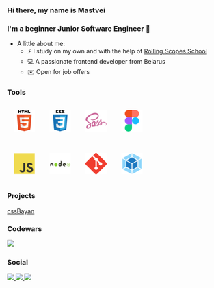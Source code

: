 ### Hi there, my name is Mastvei
### I'm a beginner Junior Software Engineer 👋



+ A little about me:
  + :zap: I study on my own and with the help of [Rolling Scopes School](https://rs.school/) 
  + :computer: A passionate frontend developer from Belarus
  + :envelope: Open for job offers 



### Tools 

<div align="left">
  <a href="https://en.wikipedia.org/wiki/HTML5" target="_blank"
    ><img
      style="margin: 15px"
      src="https://github.com/Mattews12/mattews12/blob/main/assets/svg/html5-icon.svg"
      alt="HTML5"
      height="50"
  /></a>
  <a
    href="https://en.wikipedia.org/wiki/CSS"
    target="_blank"
    ><img
      style="margin: 15px"
      src="https://raw.githubusercontent.com/Mattews12/mattews12/7e00a0e3a2772ecfb144948fb7fa4c80edc9b16e/assets/svg/css3-icon.svg" 
      alt="CSS3"
      height="50"
  /></a>
  <a
    href="https://sass-lang.com/"
    target="_blank"
    ><img
      style="margin: 15px"
      src="https://raw.githubusercontent.com/Mattews12/mattews12/7e00a0e3a2772ecfb144948fb7fa4c80edc9b16e/assets/svg/sass-icon.svg" 
      alt="Sass"
      height="50"
  /></a>
  <a href="https://www.figma.com/" target="_blank"
    ><img
      style="margin: 15px"
      src="https://raw.githubusercontent.com/Mattews12/mattews12/7e00a0e3a2772ecfb144948fb7fa4c80edc9b16e/assets/svg/figma-icon.svg"
      alt="Figma"
      height="50"
  /></a>
  <br />
  <br />
  <a href="https://developer.mozilla.org/en-US/docs/Learn/JavaScript/First_steps/What_is_JavaScript" target="_blank"
    ><img
      style="margin: 15px"
      src="https://raw.githubusercontent.com/Mattews12/mattews12/7e00a0e3a2772ecfb144948fb7fa4c80edc9b16e/assets/svg/javascript-icon.svg"
      alt="JavaScript"
      height="50"
  /></a>
  <a href="https://nodejs.org/" target="_blank"
    ><img
      style="margin: 15px"
      src="https://raw.githubusercontent.com/Mattews12/mattews12/7e00a0e3a2772ecfb144948fb7fa4c80edc9b16e/assets/svg/nodejs-icon.svg"
      alt="Node.js"
      height="50"
  /></a>
  <a href="https://git-scm.com/" target="_blank"
    ><img
      style="margin: 15px"
      src="https://raw.githubusercontent.com/Mattews12/mattews12/7e00a0e3a2772ecfb144948fb7fa4c80edc9b16e/assets/svg/git-icon.svg"
      alt="Git"
      height="50"
  /></a>
  <a href="https://webpack.js.org/" target="_blank"
    ><img
      style="margin: 15px"
      src="https://raw.githubusercontent.com/Mattews12/mattews12/7e00a0e3a2772ecfb144948fb7fa4c80edc9b16e/assets/svg/webpack-icon.svg"
      alt="Webpack"
      height="50"
  /></a>
</div>

### Projects

[cssBayan](https://github.com/Mattews12/cssBayan/pull/1)

### Codewars

<img src="https://www.codewars.com/users/mattews12/badges/large">

### Social

<a href="https://t.me/FuflQ">
  <img src="https://img.shields.io/badge/telegram-262626?style=for-the-badge&logo=telegram&logoColor=26A5E4&"></img>
</a>
<a href="https://www.linkedin.com/in/matsvei-anufryieu-6a8640252/">
  <img src="https://img.shields.io/badge/linkedin-262626?style=for-the-badge&logo=linkedin&logoColor=0A66C2"></img>
</a>
<a href="https://twitter.com/stretchingboy">
  <img src="https://img.shields.io/badge/twitter-262626?style=for-the-badge&logo=twitter&logoColor=1DA1F2"></img>
</a>






